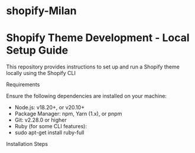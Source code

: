 <h1>shopify-Milan</h1>

<h1>Shopify Theme Development - Local Setup Guide</h1>

<p>This repository provides instructions to set up and run a Shopify theme locally using the Shopify CLI </p>

<p>Requirements</p>

<p>Ensure the following dependencies are installed on your machine:<p></p>

<ul>
<li>Node.js: v18.20+, or v20.10+</li>
<li>Package Manager: npm, Yarn (1.x), or pnpm</li>
<li>Git: v2.28.0 or higher</li>
<li>Ruby (for some CLI features):</li>
<li>sudo apt-get install ruby-full</li>
</ul>


Installation Steps

